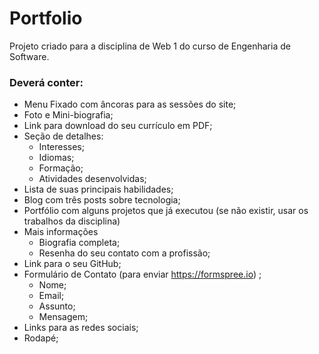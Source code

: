# Portfolio

Projeto criado para a disciplina de Web 1 do curso de Engenharia de Software.

### Deverá conter:

- Menu Fixado com âncoras para as sessões do site;
- Foto e Mini-biografia;
- Link para download do seu currículo em PDF;
- Seção de detalhes:
    - Interesses;
    - Idiomas;
    - Formação;
    - Atividades desenvolvidas;
- Lista de suas principais habilidades;
- Blog com três posts sobre tecnologia;
- Portfólio com alguns projetos que já executou (se não existir, usar os trabalhos da disciplina)
- Mais informações
    - Biografia completa;
    - Resenha do seu contato com a profissão;
- Link para o seu GitHub;
- Formulário de Contato (para enviar https://formspree.io) ;
    - Nome;
    - Email;
    - Assunto;
    - Mensagem;
- Links para as redes sociais;
- Rodapé;